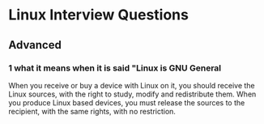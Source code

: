 # Linux Interview Questions 
## Advanced 
### 1 what it means when it is said "Linux is GNU General

When you receive or buy a device with Linux on it, you should receive the Linux sources, with the right to study, modify and redistribute them.
 When you produce Linux based devices, you must release the sources to the recipient, with the same rights, with no restriction.
